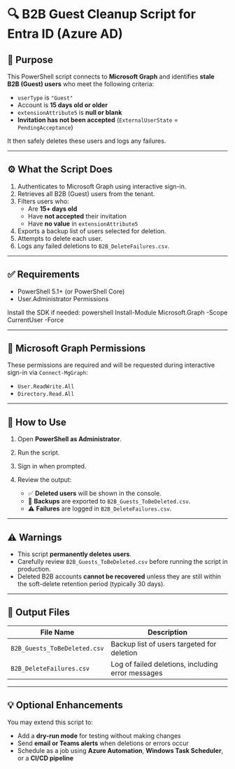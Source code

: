 # 🔍 B2B Guest Cleanup Script for Entra ID (Azure AD)

## 📌 Purpose

This PowerShell script connects to **Microsoft Graph** and identifies **stale B2B (Guest) users** who meet the following criteria:

- `userType` is `"Guest"`
- Account is **15 days old or older**
- `extensionAttribute5` is **null or blank**
- **Invitation has not been accepted** (`ExternalUserState` = `PendingAcceptance`)

It then safely deletes these users and logs any failures.

---

## ⚙️ What the Script Does

1. Authenticates to Microsoft Graph using interactive sign-in.
2. Retrieves all B2B (Guest) users from the tenant.
3. Filters users who:
   - Are **15+ days old**
   - Have **not accepted** their invitation
   - Have **no value** in `extensionAttribute5`
4. Exports a backup list of users selected for deletion.
5. Attempts to delete each user.
6. Logs any failed deletions to `B2B_DeleteFailures.csv`.

---

## ✅ Requirements

- PowerShell 5.1+ (or PowerShell Core)
- User.Administrator Permissions

Install the SDK if needed:
powershell
Install-Module Microsoft.Graph -Scope CurrentUser -Force 

---

## 🔐 Microsoft Graph Permissions

These permissions are required and will be requested during interactive sign-in via `Connect-MgGraph`:

- `User.ReadWrite.All`
- `Directory.Read.All`

---

## 🚀 How to Use

1. Open **PowerShell as Administrator**.
2. Run the script.
3. Sign in when prompted.
4. Review the output:

   - ✅ **Deleted users** will be shown in the console.
   - 📁 **Backups** are exported to `B2B_Guests_ToBeDeleted.csv`.
   - ⚠️ **Failures** are logged in `B2B_DeleteFailures.csv`.

---

## ⚠️ Warnings

- This script **permanently deletes users**.
- Carefully review `B2B_Guests_ToBeDeleted.csv` before running the script in production.
- Deleted B2B accounts **cannot be recovered** unless they are still within the soft-delete retention period (typically 30 days).

---

## 📂 Output Files

| File Name                    | Description                                      |
|-----------------------------|--------------------------------------------------|
| `B2B_Guests_ToBeDeleted.csv` | Backup list of users targeted for deletion       |
| `B2B_DeleteFailures.csv`     | Log of failed deletions, including error messages |

---

## 💡 Optional Enhancements

You may extend this script to:

- Add a **dry-run mode** for testing without making changes
- Send **email or Teams alerts** when deletions or errors occur
- Schedule as a job using **Azure Automation**, **Windows Task Scheduler**, or a **CI/CD pipeline**
